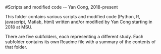 #Scripts and modified code -- Yan Cong, 2018-present

This folder contains various scripts and modified code (Python, R, javascript, Matlab, html) written and/or modified by Yan Cong starting in 2018 at MSU.

There are five subfolders, each representing a different study. Each subfolder contains its own Readme file with a summary of the contents of that folder.
